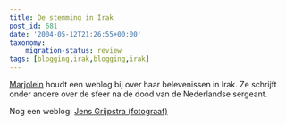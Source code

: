 ```yaml
---
title: De stemming in Irak
post_id: 681
date: '2004-05-12T21:26:55+00:00'
taxonomy:
    migration-status: review
tags: [blogging,irak,blogging,irak]
---
```

[Marjolein](http://mayos.web-log.nl/) houdt een weblog bij over haar belevenissen in Irak. Ze schrijft onder andere over de sfeer na de dood van de Nederlandse sergeant.

Nog een weblog: [Jens Grijpstra (fotograaf)](http://www.20six.nl/jtinirak)